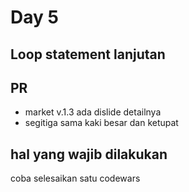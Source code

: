 # Day 5
## Loop statement lanjutan


## PR

- market v.1.3 ada dislide detailnya
- segitiga sama kaki besar dan ketupat


## hal yang wajib dilakukan 

coba selesaikan satu codewars



